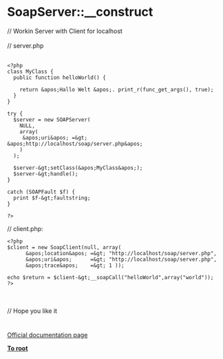 # SoapServer::__construct



// Workin Server with Client for localhost<br><br>// server.php<br><br>

```
<?php 
class MyClass {
  public function helloWorld() {

    return &apos;Hallo Welt &apos;. print_r(func_get_args(), true);
  }
}
 
try {
  $server = new SOAPServer(
    NULL,
    array(
     &apos;uri&apos; =&gt; &apos;http://localhost/soap/server.php&apos;
    )
  );
 
  $server-&gt;setClass(&apos;MyClass&apos;);
  $server-&gt;handle();
}
 
catch (SOAPFault $f) {
  print $f-&gt;faultstring;
}

?>
```


// client.php:



```
<?php
$client = new SoapClient(null, array(
      &apos;location&apos; =&gt; "http://localhost/soap/server.php",
      &apos;uri&apos;      =&gt; "http://localhost/soap/server.php",
      &apos;trace&apos;    =&gt; 1 ));

echo $return = $client-&gt;__soapCall("helloWorld",array("world"));
?>
```
<br><br>// Hope you like it  

#

[Official documentation page](https://www.php.net/manual/en/soapserver.construct.php)

**[To root](/README.md)**